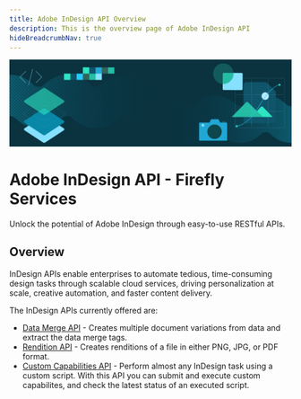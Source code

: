 ```yaml
---
title: Adobe InDesign API Overview
description: This is the overview page of Adobe InDesign API
hideBreadcrumbNav: true
---
```


<Hero slots="image, heading, text" background="rgb(64, 34, 138)"/>

![Hero image](./hero.png)

# Adobe InDesign API - Firefly Services

Unlock the potential of Adobe InDesign through easy-to-use RESTful APIs.

## Overview

InDesign APIs enable enterprises to automate tedious, time-consuming design tasks through scalable cloud services, driving personalization at scale, creative automation, and faster content delivery.

The InDesign APIs currently offered are:

- [Data Merge API](src/pages/indesign/api/datamerge.md) - Creates multiple document variations from data and extract the data merge tags.
- [Rendition API](src/pages/indesign/api/rendition.md) -  Creates renditions of a file in either PNG, JPG, or PDF format.
- [Custom Capabilities API](src/pages/indesign/api/capabilities.md) - Perform almost any InDesign task using a custom script. With this API you can submit and execute custom capabilites, and check the latest status of an executed script.
  